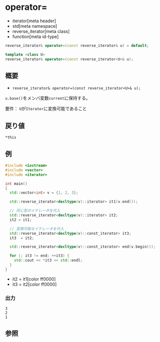 # operator=
* iterator[meta header]
* std[meta namespace]
* reverse_iterator[meta class]
* function[meta id-type]

```cpp
reverse_iterator& operator=(const reverse_iterator& u) = default;

template <class U>
reverse_iterator& operator=(const reverse_iterator<U>& u);
```

## 概要
- `reverse_iterator& operator=(const reverse_iterator<U>& u);`

`u.base()`をメンバ変数`current`に保持する。

要件： `U`が`Iterator`に変換可能であること


## 戻り値
`*this`


## 例
```cpp example
#include <iostream>
#include <vector>
#include <iterator>

int main()
{
  std::vector<int> v = {1, 2, 3};

  std::reverse_iterator<decltype(v)::iterator> it1(v.end());

  // 同じ型のイテレータを代入
  std::reverse_iterator<decltype(v)::iterator> it2;
  it2 = it1;

  // 変換可能なイテレータを代入
  std::reverse_iterator<decltype(v)::const_iterator> it3;
  it3  = it2;

  std::reverse_iterator<decltype(v)::const_iterator> end(v.begin());

  for (; it3 != end; ++it3) {
    std::cout << *it3 << std::endl;
  }
}
```
* it2 = it1[color ff0000]
* it3  = it2[color ff0000]

### 出力
```
3
2
1
```

## 参照


